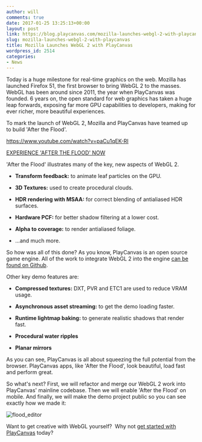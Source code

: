 ```yaml
---
author: will
comments: true
date: 2017-01-25 13:25:13+00:00
layout: post
link: https://blog.playcanvas.com/mozilla-launches-webgl-2-with-playcanvas/
slug: mozilla-launches-webgl-2-with-playcanvas
title: Mozilla Launches WebGL 2 with PlayCanvas
wordpress_id: 2514
categories:
- News
---
```


Today is a huge milestone for real-time graphics on the web. Mozilla has launched Firefox 51, the first browser to bring WebGL 2 to the masses. WebGL has been around since 2011, the year when PlayCanvas was founded. 6 years on, the open standard for web graphics has taken a huge leap forwards, exposing far more GPU capabilities to developers, making for ever richer, more beautiful experiences.

To mark the launch of WebGL 2, Mozilla and PlayCanvas have teamed up to build 'After the Flood'.

https://www.youtube.com/watch?v=paCu1qEK-RI

[EXPERIENCE 'AFTER THE FLOOD' NOW](http://aftertheflood.playcanvas.com)

'After the Flood' illustrates many of the key, new aspects of WebGL 2.



 	
  * **Transform feedback:** to animate leaf particles on the GPU.

 	
  * **3D Textures:** used to create procedural clouds.

 	
  * **HDR rendering with MSAA:** for correct blending of antialiased HDR surfaces.

 	
  * **Hardware PCF:** for better shadow filtering at a lower cost.

 	
  * **Alpha to coverage:** to render antialiased foliage.

 	
  * ...and much more.


So how was all of this done? As you know, PlayCanvas is an open source game engine. All of the work to integrate WebGL 2 into the engine [can be found on Github](https://github.com/playcanvas/engine/pull/784).

Other key demo features are:



 	
  * **Compressed textures:** DXT, PVR and ETC1 are used to reduce VRAM usage.

 	
  * **Asynchronous asset streaming:** to get the demo loading faster.

 	
  * **Runtime lightmap baking:** to generate realistic shadows that render fast.

 	
  * **Procedural water ripples**

 	
  * **Planar mirrors**


As you can see, PlayCanvas is all about squeezing the full potential from the browser. PlayCanvas apps, like 'After the Flood', look beautiful, load fast and perform great.

So what's next? First, we will refactor and merge our WebGL 2 work into PlayCanvas' mainline codebase. Then we will enable 'After the Flood' on mobile. And finally, we will make the demo project public so you can see exactly how we made it:

![flood_editor](https://blog.playcanvas.com/wp-content/uploads/2017/01/flood_editor-1024x810.png)

Want to get creative with WebGL yourself?  Why not [get started with PlayCanvas](https://playcanvas.com) today?
